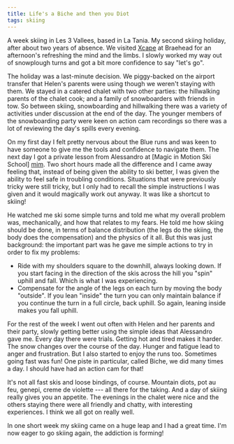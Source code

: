 ```yaml
---
title: Life's a Biche and then you Diot
tags: skiing
---
```


A week skiing in Les 3 Vallees, based in La Tania. My second skiing holiday, after about two years of absence. We visited [Xcape] at Braehead for an afternoon's refreshing the mind and the limbs. I slowly worked my way out of snowplough turns and got a bit more confidence to say "let's go".

[Xcape]: <https://www.snowfactor.com/> "Indoor ski centre in Glasgow"

The holiday was a last-minute decision. We piggy-backed on the airport transfer that Helen's parents were using though we weren't staying with them. We stayed in a catered chalet with two other parties: the hillwalking parents of the chalet cook; and a family of snowboarders with friends in tow. So between skiing, snowboarding and hillwalking there was a variety of activities under discussion at the end of the day. The younger members of the snowboarding party were keen on action cam recordings so there was a lot of reviewing the day's spills every evening.

On my first day I felt pretty nervous about the Blue runs and was keen to have someone to give me the tools and confidence to navigate them. The next day I got a private lesson from Alessandro at [Magic in Motion Ski School] [mim]. Two short hours made all the difference and I came away feeling that, instead of being given the ability to ski better, I was given the ability to feel safe in troubling conditions. Situations that were previously tricky were still tricky, but I only had to recall the simple instructions I was given and it would magically work out anyway. It was like a shortcut to skiing!

[mim]: <http://www.magicfr.com/ski-school-la-tania-2/>

He watched me ski some simple turns and told me what my overall problem was, mechanically, and how that relates to my fears. He told me how skiing should be done, in terms of balance distribution (the legs do the skiing, the body does the compensation) and the physics of it all. But this was just background: the important part was he gave me simple actions to try in order to fix my problems: 

* Ride with my shoulders square to the downhill, always looking down. If you start facing in the direction of the skis across the hill you "spin" uphill and fall. Which is what I was experiencing.
* Compensate for the angle of the legs on each turn by moving the body "outside". If you lean "inside" the turn you can only maintain balance if you continue the turn in a full circle, back uphill. So again, leaning inside makes you fall uphill.

For the rest of the week I went out often with Helen and her parents and their party, slowly getting better using the simple ideas that Alessandro gave me. Every day there were trials. Getting hot and tired makes it harder. The snow changes over the course of the day. Hunger and fatigue lead to anger and frustration. But I also started to enjoy the runs too. Sometimes going fast was fun! One piste in particular, called Biche, we did many times a day. I should have had an action cam for that!

It's not all fast skis and loose bindings, of course. Mountain diots, pot au feu, genepi, creme de violette --- all there for the taking. And a day of skiing really gives you an appetite. The evenings in the chalet were nice and the others staying there were all friendly and chatty, with interesting experiences. I think we all got on really well.

In one short week my skiing came on a huge leap and I had a great time. I'm now eager to go skiing again, the addiction is forming!
